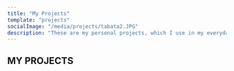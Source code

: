 ```yaml
---
title: "My Projects"
template: "projects"
socialImage: "/media/projects/tabata2.JPG"
description: "These are my personal projects, which I use in my everyday life or develop to practice my skills or just for fun."
---
```


## MY PROJECTS
